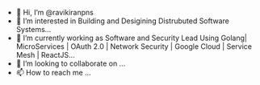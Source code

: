 - 👋 Hi, I’m @ravikiranpns
- 👀 I’m interested in Building and Desigining Distrubuted Software Systems...
- 🌱 I’m currently working as Software and Security Lead Using Golang| MicroServices | OAuth 2.0 | Network Security | Google Cloud | Service Mesh | ReactJS...
- 💞️ I’m looking to collaborate on ...
- 📫 How to reach me ...

<!---
ravikiranpns/ravikiranpns is a ✨ special ✨ repository because its `README.md` (this file) appears on your GitHub profile.
You can click the Preview link to take a look at your changes.
--->
